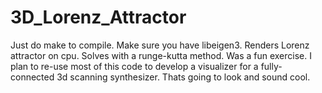 # 3D_Lorenz_Attractor
Just do make to compile. Make sure you have libeigen3.
Renders Lorenz attractor on cpu. Solves with a runge-kutta method. Was a fun exercise.
I plan to re-use most of this code to develop a visualizer for a fully-connected 3d
scanning synthesizer. Thats going to look and sound cool.
